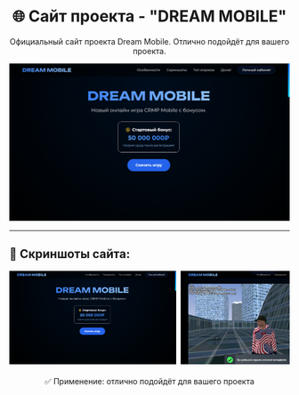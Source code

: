 <h1 align="center">🌐 Сайт проекта - "DREAM MOBILE"</h1>

<p align="center">
  Официальный сайт проекта Dream Mobile. Отлично подойдёт для вашего проекта.
</p>

<p align="center">
  <img src="screen/Снимок экрана (19).png" width="600" alt="Homepage Preview" />
</p>

---

## 📸 Скриншоты сайта:

<div align="center">
  <div style="display: flex; overflow-x: auto; gap: 8px; padding-bottom: 8px;">
    <img src="screen/Снимок экрана (19).png" width="300" alt="Screenshot 19" />
    <img src="screen/Снимок экрана (20).png" width="300" alt="Screenshot 20" />
    <img src="screen/Снимок экрана (21).png" width="300" alt="Screenshot 21" />
    <img src="screen/Снимок экрана (22).png" width="300" alt="Screenshot 22" />
    <img src="screen/Снимок экрана (23).png" width="300" alt="Screenshot 23" />
  </div>
</div>

<p align="center">✅ Применение: отлично подойдёт для вашего проекта</p>
